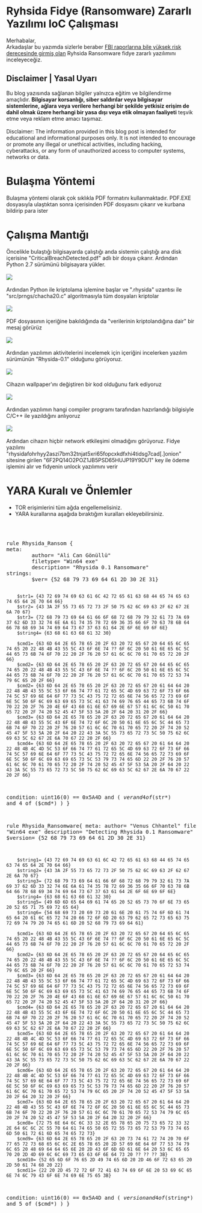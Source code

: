 # Ryhsida Fidye (Ransomware) Zararlı Yazılımı IoC Çalışması
<p>
    Merhabalar,<br>
    Arkadaşlar bu yazımda sizlerle beraber <a href="FBI_Rhysida_Report.pdf">FBI raporlarına bile yüksek risk derecesinde girmiş olan</a> Ryhsida Ransomware fidye zararlı yazılımını inceleyeceğiz.
</p>

## Disclaimer | Yasal Uyarı
<p>
  Bu blog yazısında sağlanan bilgiler yalnızca eğitim ve bilgilendirme amaçlıdır. <b>Bilgisayar korsanlığı, siber saldırılar veya bilgisayar sistemlerine, ağlara veya verilere herhangi bir şekilde yetkisiz erişim de dahil olmak üzere herhangi bir yasa dışı veya etik olmayan faaliyeti</b> teşvik etme veya reklam etme amacı taşımaz.
<br><br>
  Disclaimer: The information provided in this blog post is intended for educational and informational purposes only. It is not intended to encourage or promote any illegal or unethical activities, including hacking, cyberattacks, or any form of unauthorized access to computer systems, networks or data.
</p>

# Bulaşma Yöntemi
<p>
    Bulaşma yöntemi olarak çok sıklıkla PDF formatını kullanmaktadır. PDF.EXE dosyasıyla ulaştıktan sonra içerisinden PDF dosyasını çıkarır ve kurbana bildirip para ister
</p>

# Çalışma Mantığı
<p>
    Öncelikle bulaştığı bilgisayarda çalıştığı anda sistemin çalıştığı ana disk içerisine "CriticalBreachDetected.pdf" adlı bir dosya çıkarır. Ardından Python 2.7 sürümünü bilgisayara yükler.
    <br><br>
    <img src="ryhsida_folders.png">
    <br><br>
    Ardından Python ile kriptolama işlemine başlar ve ".rhysida" uzantısı ile "src/prngs/chacha20.c" algoritmasıyla tüm dosyaları kriptolar
    <br><br>
    <img src="ryhsida_crypt.png">
    <br><br>
    PDF dosyasının içeriğine bakıldığında da "verilerinin kriptolandığına dair" bir mesaj görürüz
    <br><br>
    <img src="ryhsida_msg.png">
    <br><br>
    Ardından yazılımın aktivitelerini incelemek için içeriğini incelerken yazılım sürümünün "Rhysida-0.1" olduğunu görüyoruz.
    <br><br>
    <img src="ryhsida_ver.png">
    <br><br>
    Cihazın wallpaper'ını değiştiren bir kod olduğunu fark ediyoruz
    <br><br>
    <img src="ryhsida_wallpaper.png">
    <br><br>
    Ardından yazılımın hangi compiler programı tarafından hazırlandığı bilgisiyle C/C++ ile yazıldığını anlıyoruz
    <br><br>
    <img src="ryhsida_compiler.png">
    <br><br>
    Ardından cihazın hiçbir network etkileşimi olmadığını görüyoruz. Fidye yazılımı "rhysidafohrhyy2aszi7bm32tnjat5xri65fopcxkdfxhi4tidsg7cad[.]onion" sitesine girilen "6F2PQ14O2POZ1JB5PSD65HUJP19Y9DU1" key ile ödeme işlemini alır ve fidyenin unlock yazılımını verir
</p>

# YARA Kuralı ve Önlemler
<ul>
    <li>TOR erişimlerini tüm ağda engellemelisiniz.</li>
    <li>YARA kurallarına aşağıda bıraktığım kuralları ekleyebilirsiniz.</li>
</ul>
<br><br>
<pre>
rule Rhysida_Ransom {
meta:
        author= "Ali Can Gönüllü"
        filetype= "Win64 exe"
        description= "Rhysida 0.1 Ransomware"
strings:
        $ver= {52 68 79 73 69 64 61 2D 30 2E 31}
        
        $str1= {43 72 69 74 69 63 61 6C 42 72 65 61 63 68 44 65 74 65 63 74 65 64 2E 70 64 66}
        $str2= {43 3A 2F 55 73 65 72 73 2F 50 75 62 6C 69 63 2F 62 67 2E 6A 70 67}
        $str3= {72 68 79 73 69 64 61 66 6F 68 72 68 79 79 32 61 73 7A 69 37 62 6D 33 32 74 6E 6A 61 74 35 78 72 69 36 35 66 6F 70 63 78 6B 64 66 78 68 69 34 74 69 64 73 67 37 63 61 64 2E 6F 6E 69 6F 6E}
        $string4= {63 68 61 63 68 61 32 30}

        $cmd1= {63 6D 64 2E 65 78 65 20 2F 63 20 72 65 67 20 64 65 6C 65 74 65 20 22 48 4B 43 55 5C 43 6F 6E 74 ?? 6F 6C 20 50 61 6E 65 6C 5C 44 65 73 6B 74 6F 70 22 20 2F 76 20 57 61 6C 6C 70 61 70 65 72 20 2F 66}
        $cmd2= {63 6D 64 2E 65 78 65 20 2F 63 20 72 65 67 20 64 65 6C 65 74 65 20 22 48 4B 43 55 5C 43 6F 6E 74 ?? 6F 6C 20 50 61 6E 65 6C 5C 44 65 73 6B 74 6F 70 22 20 2F 76 20 57 61 6C 6C 70 61 70 65 72 53 74 79 6C 65 20 2F 66}
        $cmd2= {63 6D 64 2E 65 78 65 20 2F 63 20 72 65 67 20 61 64 64 20 22 48 4B 43 55 5C 53 6F 66 74 77 61 72 65 5C 4D 69 63 72 6F 73 6F 66 74 5C 57 69 6E 64 6F 77 73 5C 43 75 72 72 65 6E 74 56 65 72 73 69 6F 6E 5C 50 6F 6C 69 63 69 65 73 5C 41 63 74 69 76 65 44 65 73 6B 74 6F 70 22 20 2F 76 20 4E 6F 43 68 61 6E 67 69 6E 67 57 61 6C 6C 50 61 70 65 72 20 2F 74 20 52 45 47 5F 53 5A 20 2F 64 20 31 20 2F 66}
        $cmd3= {63 6D 64 2E 65 78 65 20 2F 63 20 72 65 67 20 61 64 64 20 22 48 4B 43 55 5C 43 6F 6E 74 72 6F 6C 20 50 61 6E 65 6C 5C 44 65 73 6B 74 6F 70 22 20 2F 76 20 57 61 6C 6C 70 61 70 65 72 20 2F 74 20 52 45 47 5F 53 5A 20 2F 64 20 22 43 3A 5C 55 73 65 72 73 5C 50 75 62 6C 69 63 5C 62 67 2E 6A 70 67 22 20 2F 66}
        $cmd4= {63 6D 64 2E 65 78 65 20 2F 63 20 72 65 67 20 61 64 64 20 22 48 4B 4C 4D 5C 53 6F 66 74 77 61 72 65 5C 4D 69 63 72 6F 73 6F 66 74 5C 57 69 6E 64 6F 77 73 5C 43 75 72 72 65 6E 74 56 65 72 73 69 6F 6E 5C 50 6F 6C 69 63 69 65 73 5C 53 79 73 74 65 6D 22 20 2F 76 20 57 61 6C 6C 70 61 70 65 72 20 2F 74 20 52 45 47 5F 53 5A 20 2F 64 20 22 43 3A 5C 55 73 65 72 73 5C 50 75 62 6C 69 63 5C 62 67 2E 6A 70 67 22 20 2F 66}
condition:
        uint16(0) == 0x5A4D and
        (
                $ver and 
                4 of ($str*) and
                4 of ($cmd*)
        )
}

rule Rhysida_Ransomware{
meta:
        author= "Venus Chhantel"
        filetype= "Win64 exe"
        description= "Detecting Rhysida 0.1 Ransomware"
strings:
        $version= {52 68 79 73 69 64 61 2D 30 2E 31}
        
        $string1= {43 72 69 74 69 63 61 6C 42 72 65 61 63 68 44 65 74 65 63 74 65 64 2E 70 64 66}
        $string2= {43 3A 2F 55 73 65 72 73 2F 50 75 62 6C 69 63 2F 62 67 2E 6A 70 67}
        $string3= {72 68 79 73 69 64 61 66 6F 68 72 68 79 79 32 61 73 7A 69 37 62 6D 33 32 74 6E 6A 61 74 35 78 72 69 36 35 66 6F 70 63 78 6B 64 66 78 68 69 34 74 69 64 73 67 37 63 61 64 2E 6F 6E 69 6F 6E}
        $string4= {63 68 61 63 68 61 32 30}
        $string5= {49 6D 6D 65 64 69 61 74 65 20 52 65 73 70 6F 6E 73 65 20 52 65 71 75 69 72 65 64}
        $string6= {54 68 69 73 20 69 73 20 61 6E 20 61 75 74 6F 6D 61 74 65 64 20 61 6C 65 72 74 20 66 72 6F 6D 20 63 79 62 65 72 73 65 63 75 72 69 74 79 20 74 65 61 6D 20 52 68 79 73 69 64 61}

        $cmd1= {63 6D 64 2E 65 78 65 20 2F 63 20 72 65 67 20 64 65 6C 65 74 65 20 22 48 4B 43 55 5C 43 6F 6E 74 ?? 6F 6C 20 50 61 6E 65 6C 5C 44 65 73 6B 74 6F 70 22 20 2F 76 20 57 61 6C 6C 70 61 70 65 72 20 2F 66}
        $cmd2= {63 6D 64 2E 65 78 65 20 2F 63 20 72 65 67 20 64 65 6C 65 74 65 20 22 48 4B 43 55 5C 43 6F 6E 74 ?? 6F 6C 20 50 61 6E 65 6C 5C 44 65 73 6B 74 6F 70 22 20 2F 76 20 57 61 6C 6C 70 61 70 65 72 53 74 79 6C 65 20 2F 66}
        $cmd3= {63 6D 64 2E 65 78 65 20 2F 63 20 72 65 67 20 61 64 64 20 22 48 4B 43 55 5C 53 6F 66 74 77 61 72 65 5C 4D 69 63 72 6F 73 6F 66 74 5C 57 69 6E 64 6F 77 73 5C 43 75 72 72 65 6E 74 56 65 72 73 69 6F 6E 5C 50 6F 6C 69 63 69 65 73 5C 41 63 74 69 76 65 44 65 73 6B 74 6F 70 22 20 2F 76 20 4E 6F 43 68 61 6E 67 69 6E 67 57 61 6C 6C 50 61 70 65 72 20 2F 74 20 52 45 47 5F 53 5A 20 2F 64 20 31 20 2F 66}
        $cmd4= {63 6D 64 2E 65 78 65 20 2F 63 20 72 65 67 20 61 64 64 20 22 48 4B 43 55 5C 43 6F 6E 74 72 6F 6C 20 50 61 6E 65 6C 5C 44 65 73 6B 74 6F 70 22 20 2F 76 20 57 61 6C 6C 70 61 70 65 72 20 2F 74 20 52 45 47 5F 53 5A 20 2F 64 20 22 43 3A 5C 55 73 65 72 73 5C 50 75 62 6C 69 63 5C 62 67 2E 6A 70 67 22 20 2F 66}
        $cmd5= {63 6D 64 2E 65 78 65 20 2F 63 20 72 65 67 20 61 64 64 20 22 48 4B 4C 4D 5C 53 6F 66 74 77 61 72 65 5C 4D 69 63 72 6F 73 6F 66 74 5C 57 69 6E 64 6F 77 73 5C 43 75 72 72 65 6E 74 56 65 72 73 69 6F 6E 5C 50 6F 6C 69 63 69 65 73 5C 53 79 73 74 65 6D 22 20 2F 76 20 57 61 6C 6C 70 61 70 65 72 20 2F 74 20 52 45 47 5F 53 5A 20 2F 64 20 22 43 3A 5C 55 73 65 72 73 5C 50 75 62 6C 69 63 5C 62 67 2E 6A 70 67 22 20 2F 66}
        $cmd6= {63 6D 64 2E 65 78 65 20 2F 63 20 72 65 67 20 61 64 64 20 22 48 4B 4C 4D 5C 53 6F 66 74 77 61 72 65 5C 4D 69 63 72 6F 73 6F 66 74 5C 57 69 6E 64 6F 77 73 5C 43 75 72 72 65 6E 74 56 65 72 73 69 6F 6E 5C 50 6F 6C 69 63 69 65 73 5C 53 79 73 74 65 6D 22 20 2F 76 20 57 61 6C 6C 70 61 70 65 72 53 74 79 6C 65 20 2F 74 20 52 45 47 5F 53 5A 20 2F 64 20 32 20 2F 66}
        $cmd7= {63 6D 64 2E 65 78 65 20 2F 63 20 72 65 67 20 61 64 64 20 22 48 4B 43 55 5C 43 6F 6E 74 72 6F 6C 20 50 61 6E 65 6C 5C 44 65 73 6B 74 6F 70 22 20 2F 76 20 57 61 6C 6C 70 61 70 65 72 53 74 79 6C 65 20 2F 74 20 52 45 47 5F 53 5A 20 2F 64 20 32 20 2F 66}
        $cmd8= {72 75 6E 64 6C 6C 33 32 2E 65 78 65 20 75 73 65 72 33 32 2E 64 6C 6C 2C 55 70 64 61 74 65 50 65 72 55 73 65 72 53 79 73 74 65 6D 50 61 72 61 6D 65 74 65 72 73}
        $cmd9= {63 6D 64 2E 65 78 65 20 2F 63 20 73 74 61 72 74 20 70 6F 77 65 72 73 68 65 6C 6C 2E 65 78 65 20 2D 57 69 6E 64 6F 77 53 74 79 6C 65 20 48 69 64 64 65 6E 20 2D 43 6F 6D 6D 61 6E 64 20 53 6C 65 65 70 20 2D 4D 69 6C 6C 69 73 65 63 6F 6E 64 73 20 ?? ?? ?? 3B}
        $cmd10= {52 65 6D 6F 76 65 2D 49 74 65 6D 20 2D 46 6F 72 63 65 20 2D 50 61 74 68 20 22}
        $cmd11= {22 20 2D 45 72 72 6F 72 41 63 74 69 6F 6E 20 53 69 6C 65 6E 74 6C 79 43 6F 6E 74 69 6E 75 65 3B}

condition:
        uint16(0) == 0x5A4D and
        (
                $version and 
                4 of ($string*) and
                5 of ($cmd*)
        )
}
</pre>